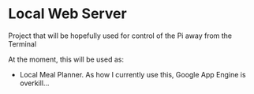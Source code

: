 # Local Web Server

Project that will be hopefully used for control of the Pi away from the Terminal

At the moment, this will be used as:
 - Local Meal Planner. As how I currently use this, Google App Engine is overkill...

